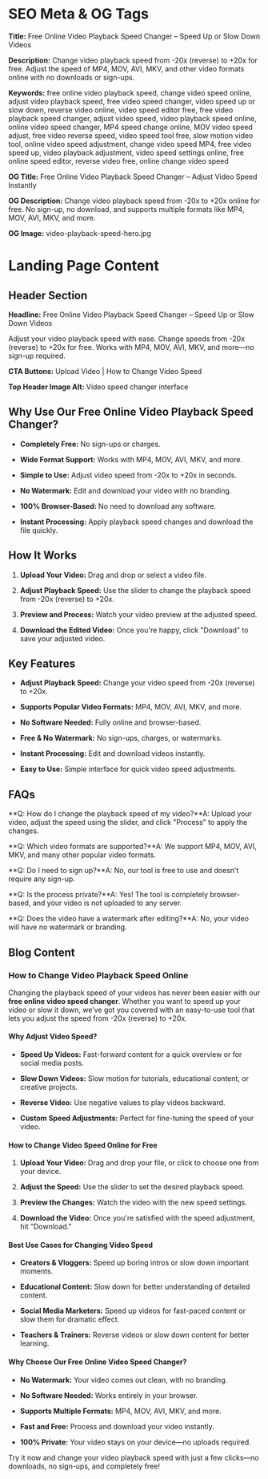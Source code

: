 SEO Meta & OG Tags
==================

**Title:** Free Online Video Playback Speed Changer – Speed Up or Slow Down Videos

**Description:** Change video playback speed from -20x (reverse) to +20x for free. Adjust the speed of MP4, MOV, AVI, MKV, and other video formats online with no downloads or sign-ups.

**Keywords:** free online video playback speed, change video speed online, adjust video playback speed, free video speed changer, video speed up or slow down, reverse video online, video speed editor free, free video playback speed changer, adjust video speed, video playback speed online, online video speed changer, MP4 speed change online, MOV video speed adjust, free video reverse speed, video speed tool free, slow motion video tool, online video speed adjustment, change video speed MP4, free video speed up, video playback adjustment, video speed settings online, free online speed editor, reverse video free, online change video speed

**OG Title:** Free Online Video Playback Speed Changer – Adjust Video Speed Instantly

**OG Description:** Change video playback speed from -20x to +20x online for free. No sign-up, no download, and supports multiple formats like MP4, MOV, AVI, MKV, and more.

**OG Image:** video-playback-speed-hero.jpg

Landing Page Content
====================

**Header Section**
------------------

**Headline:** Free Online Video Playback Speed Changer – Speed Up or Slow Down Videos

Adjust your video playback speed with ease. Change speeds from -20x (reverse) to +20x for free. Works with MP4, MOV, AVI, MKV, and more—no sign-up required.

**CTA Buttons:** Upload Video | How to Change Video Speed

**Top Header Image Alt:** Video speed changer interface

**Why Use Our Free Online Video Playback Speed Changer?**
---------------------------------------------------------

*   **Completely Free:** No sign-ups or charges.
    
*   **Wide Format Support:** Works with MP4, MOV, AVI, MKV, and more.
    
*   **Simple to Use:** Adjust video speed from -20x to +20x in seconds.
    
*   **No Watermark:** Edit and download your video with no branding.
    
*   **100% Browser-Based:** No need to download any software.
    
*   **Instant Processing:** Apply playback speed changes and download the file quickly.
    

**How It Works**
----------------

1.  **Upload Your Video:** Drag and drop or select a video file.
    
2.  **Adjust Playback Speed:** Use the slider to change the playback speed from -20x (reverse) to +20x.
    
3.  **Preview and Process:** Watch your video preview at the adjusted speed.
    
4.  **Download the Edited Video:** Once you're happy, click "Download" to save your adjusted video.
    

**Key Features**
----------------

*   **Adjust Playback Speed:** Change your video speed from -20x (reverse) to +20x.
    
*   **Supports Popular Video Formats:** MP4, MOV, AVI, MKV, and more.
    
*   **No Software Needed:** Fully online and browser-based.
    
*   **Free & No Watermark:** No sign-ups, charges, or watermarks.
    
*   **Instant Processing:** Edit and download videos instantly.
    
*   **Easy to Use:** Simple interface for quick video speed adjustments.
    

**FAQs**
--------

**Q: How do I change the playback speed of my video?**A: Upload your video, adjust the speed using the slider, and click "Process" to apply the changes.

**Q: Which video formats are supported?**A: We support MP4, MOV, AVI, MKV, and many other popular video formats.

**Q: Do I need to sign up?**A: No, our tool is free to use and doesn’t require any sign-up.

**Q: Is the process private?**A: Yes! The tool is completely browser-based, and your video is not uploaded to any server.

**Q: Does the video have a watermark after editing?**A: No, your video will have no watermark or branding.

**Blog Content**
----------------

### How to Change Video Playback Speed Online

Changing the playback speed of your videos has never been easier with our **free online video speed changer**. Whether you want to speed up your video or slow it down, we’ve got you covered with an easy-to-use tool that lets you adjust the speed from -20x (reverse) to +20x.

#### **Why Adjust Video Speed?**

*   **Speed Up Videos:** Fast-forward content for a quick overview or for social media posts.
    
*   **Slow Down Videos:** Slow motion for tutorials, educational content, or creative projects.
    
*   **Reverse Video:** Use negative values to play videos backward.
    
*   **Custom Speed Adjustments:** Perfect for fine-tuning the speed of your video.
    

#### **How to Change Video Speed Online for Free**

1.  **Upload Your Video:** Drag and drop your file, or click to choose one from your device.
    
2.  **Adjust the Speed:** Use the slider to set the desired playback speed.
    
3.  **Preview the Changes:** Watch the video with the new speed settings.
    
4.  **Download the Video:** Once you're satisfied with the speed adjustment, hit "Download."
    

#### **Best Use Cases for Changing Video Speed**

*   **Creators & Vloggers:** Speed up boring intros or slow down important moments.
    
*   **Educational Content:** Slow down for better understanding of detailed content.
    
*   **Social Media Marketers:** Speed up videos for fast-paced content or slow them for dramatic effect.
    
*   **Teachers & Trainers:** Reverse videos or slow down content for better learning.
    

#### **Why Choose Our Free Online Video Speed Changer?**

*   **No Watermark:** Your video comes out clean, with no branding.
    
*   **No Software Needed:** Works entirely in your browser.
    
*   **Supports Multiple Formats:** MP4, MOV, AVI, MKV, and more.
    
*   **Fast and Free:** Process and download your video instantly.
    
*   **100% Private:** Your video stays on your device—no uploads required.
    

Try it now and change your video playback speed with just a few clicks—no downloads, no sign-ups, and completely free!
